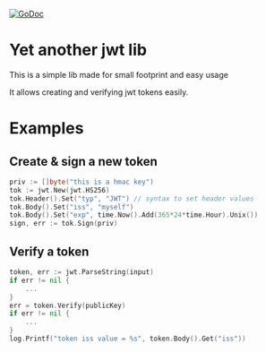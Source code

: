 [![GoDoc](https://godoc.org/github.com/KarpelesLab/jwt?status.svg)](https://godoc.org/github.com/KarpelesLab/jwt)

# Yet another jwt lib

This is a simple lib made for small footprint and easy usage

It allows creating and verifying jwt tokens easily.

# Examples

## Create & sign a new token

```go
priv := []byte("this is a hmac key")
tok := jwt.New(jwt.HS256)
tok.Header().Set("typ", "JWT") // syntax to set header values
tok.Body().Set("iss", "myself")
tok.Body().Set("exp", time.Now().Add(365*24*time.Hour).Unix())
sign, err := tok.Sign(priv)
```

## Verify a token

```go
token, err := jwt.ParseString(input)
if err != nil {
	...
}
err = token.Verify(publicKey)
if err != nil {
	...
}
log.Printf("token iss value = %s", token.Body().Get("iss"))
```
